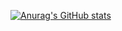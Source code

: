 [![Anurag's GitHub stats](https://github-readme-stats.vercel.app/api?username=zuoyuip&count_private=true)](https://github.com/zuoyuip)

